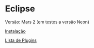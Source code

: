 # Eclipse

Versão: Mars 2 (em testes a versão Neon)

[Instalação](instalacao.md)

[Lista de Plugins](plugins.md)